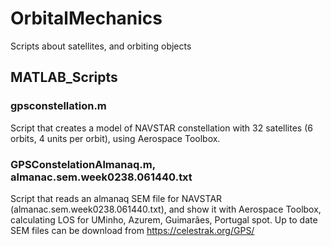 # OrbitalMechanics
Scripts about satellites, and orbiting objects

## MATLAB_Scripts
  ### gpsconstellation.m               
  Script that creates a model of NAVSTAR constellation with 32 satellites (6 orbits, 4 units per orbit), using Aerospace Toolbox.

  ### GPSConstelationAlmanaq.m, almanac.sem.week0238.061440.txt 
  Script that reads an almanaq SEM file for NAVSTAR (almanac.sem.week0238.061440.txt), and show it with Aerospace Toolbox, calculating LOS for UMinho, Azurem, Guimarães, Portugal spot.
  Up to date SEM files can be download from https://celestrak.org/GPS/

  
